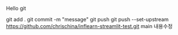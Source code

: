 Hello git

git add .
git commit -m "message"
git push 
git push --set-upstream https://github.com/chrischina/inflearn-streamlit-test.git main
내용수정 
